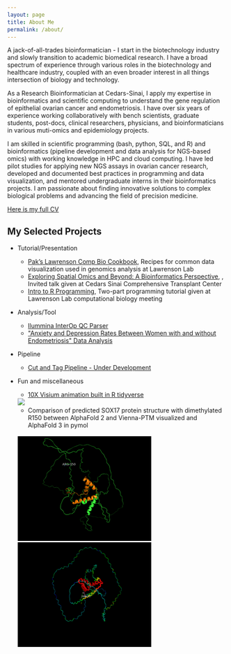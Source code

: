 ```yaml
---
layout: page
title: About Me
permalink: /about/
---
```


A jack-of-all-trades bioinformatician - I start in the biotechnology industry and slowly transition to academic biomedical research. I have a broad spectrum of experience through various roles in the biotechnology and healthcare industry, coupled with an even broader interest in all things intersection of biology and technology.

As a Research Bioinformatician at Cedars-Sinai, I apply my expertise in bioinformatics and scientific computing to understand the gene regulation of epithelial ovarian cancer and endometriosis. I have over six years of experience working collaboratively with bench scientists, graduate students, post-docs, clinical researchers, physicians, and bioinformaticians in various muti-omics and epidemiology projects.

I am skilled in scientific programming (bash, python, SQL, and R) and bioinformatics (pipeline development and data analysis for NGS-based omics) with working knowledge in HPC and cloud computing. I have led pilot studies for applying new NGS assays in ovarian cancer research, developed and documented best practices in programming and data visualization, and mentored undergraduate interns in their bioinformatics projects. I am passionate about finding innovative solutions to complex biological problems and advancing the field of precision medicine.

[Here is my full CV](https://docs.google.com/document/d/1A3mFwyfMPDVUobou-9QjZuBgzqNJ1uPiFJv2DtTy7s4/edit?usp=sharing)

## My Selected Projects

* Tutorial/Presentation
    * [Pak’s Lawrenson Comp Bio Cookbook](https://sfpacman.github.io/cookbook/), Recipes for common data visualization used in genomics analysis at Lawrenson Lab  
    * [Exploring Spatial Omics and Beyond: A Bioinformatics Perspective](https://docs.google.com/presentation/d/1Lrdtfe8LcJMTi5DYDDfZGdRTv12Z40kNeoz-GXbVqug/edit?usp=sharing),
      , Invited talk given at Cedars Sinai Comprehensive Transplant Center
    * [Intro to R Programming](https://docs.google.com/presentation/d/19Sekhw5X48jLWXTV9sTCflv2kdV79bQ_fonKEPgMTS0/edit?usp=sharing), Two-part programming tutorial given at Lawrenson Lab computational biology meeting 
* Analysis/Tool
    *  [Ilummina InterOp QC Parser](https://github.com/sfpacman/Read_InterOp_illumina)
    *  ["Anxiety and Depression Rates Between Women with and without Endometriosis" Data Analysis](https://github.com/sfpacman/BEME_poster/blob/main/poster.ipynb)
* Pipeline
    *  [Cut and Tag Pipeline - Under Development](https://github.com/sfpacman/cut_tag_pipeline_public) 
* Fun and miscellaneous

    * [ 10X Visium animation built in R tidyverse](https://github.com/sfpacman/show_off)

    <img src="https://raw.githubusercontent.com/sfpacman/show_off/main/data/animation.gif">
    <br>
    
    * Comparison of predicted SOX17 protein structure with dimethylated R150 between AlphaFold 2 and Vienna-PTM visualized and AlphaFold 3 in pymol
    
    <br>

    <img src="https://raw.githubusercontent.com/sfpacman/sfpacman.github.io/master/images/sox17%20(2).gif" width="307" height="240">
    <img src="https://raw.githubusercontent.com/sfpacman/sfpacman.github.io/master/images/SOX17_AF.gif" width="307" height="240">
